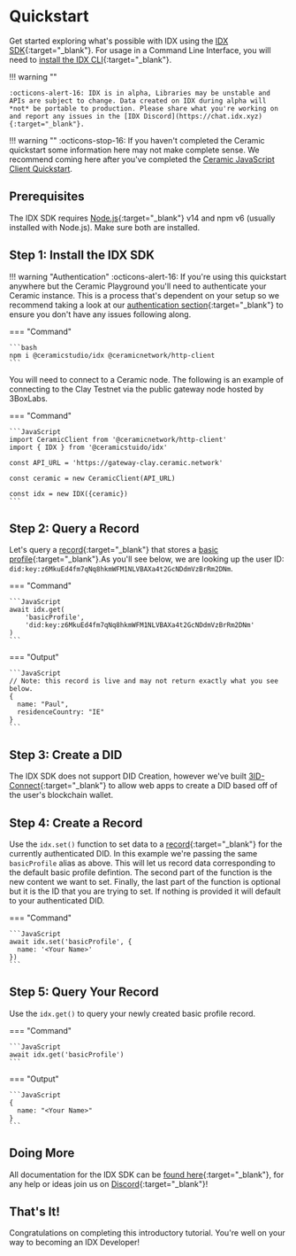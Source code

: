 # Quickstart

Get started exploring what's possible with IDX using the [IDX SDK](https://developers.idx.xyz/reference/idx/){:target="_blank"}. For usage in a Command Line Interface, you will need to [install the IDX CLI](https://developers.idx.xyz/reference/cli/){:target="_blank"}.

!!! warning ""

    :octicons-alert-16: IDX is in alpha, Libraries may be unstable and APIs are subject to change. Data created on IDX during alpha will *not* be portable to production. Please share what you're working on and report any issues in the [IDX Discord](https://chat.idx.xyz){:target="_blank"}.

!!! warning ""
    :octicons-stop-16: If you haven't completed the Ceramic quickstart some information here may not make complete sense. We recommend coming here after you've completed the [Ceramic JavaScript Client Quickstart](../../build/quick-start.md).

## **Prerequisites**

The IDX SDK requires [Node.js](https://nodejs.org/){:target="_blank"} v14 and npm v6 (usually installed with Node.js). Make sure both are installed.

## **Step 1: Install the IDX SDK**

!!! warning "Authentication"
    :octicons-alert-16: If you're using this quickstart anywhere but the Ceramic Playground you'll need to authenticate your Ceramic instance. This is a process that's dependent on your setup so we recommend taking a look at our [authentication section](../../build/javascript/authentication.md){:target="_blank"} to ensure you don't have any issues following along.

=== "Command"

    ```bash
    npm i @ceramicstudio/idx @ceramicnetwork/http-client
    ```

You will need to connect to a Ceramic node. The following is an example of connecting to the Clay Testnet via the public gateway node hosted by 3BoxLabs.

=== "Command"

    ```JavaScript
    import CeramicClient from '@ceramicnetwork/http-client'
    import { IDX } from '@ceramicstuido/idx'

    const API_URL = 'https://gateway-clay.ceramic.network'

    const ceramic = new CeramicClient(API_URL)

    const idx = new IDX({ceramic})
    ```

## **Step 2: Query a Record**
Let's query a [record](https://developers.idx.xyz/learn/glossary/#record){:target="_blank"} that stores a [basic profile](https://developers.idx.xyz/guides/definitions/default/#basic-profile){:target="_blank"}.As you'll see below, we are looking up the user ID: `did:key:z6MkuEd4fm7qNq8hkmWFM1NLVBAXa4t2GcNDdmVzBrRm2DNm`.

=== "Command"

    ```JavaScript
    await idx.get(
        'basicProfile', 
        'did:key:z6MkuEd4fm7qNq8hkmWFM1NLVBAXa4t2GcNDdmVzBrRm2DNm'
    )
    ```

=== "Output"

    ```JavaScript
    // Note: this record is live and may not return exactly what you see below.
    {
      name: "Paul",
      residenceCountry: "IE"
    }
    ```

## **Step 3: Create a DID**
The IDX SDK does not support DID Creation, however we've built [3ID-Connect](../../authentication/3id-did/3id-connect.md){:target="_blank"} to allow web apps to create a DID based off of the user's blockchain wallet.

## **Step 4: Create a Record**

Use the `idx.set()` function to set data to a [record](https://developers.idx.xyz/learn/glossary/#record){:target="_blank"} for the currently authenticated DID. In this example we're passing the same `basicProfile` alias as above. This will let us record data corresponding to the default basic profile defintion. The second part of the function is the new content we want to set. Finally, the last part of the function is optional but it is the ID that you are trying to set. If nothing is provided it will default to your authenticated DID.

=== "Command"

    ```JavaScript
    await idx.set('basicProfile', {
      name: '<Your Name>'
    })
    ```

## **Step 5: Query Your Record**

Use the `idx.get()` to query your newly created basic profile record.

=== "Command"

    ```JavaScript
    await idx.get('basicProfile')
    ```

=== "Output"

    ```JavaScript
    {
      name: "<Your Name>" 
    }
    ```

## **Doing More**

All documentation for the IDX SDK can be [found here](https://developers.idx.xyz/reference/idx/){:target="_blank"}, for any help or ideas join us on [Discord](https://chat.idx.xyz){:target="_blank"}!

## **That's It!**

Congratulations on completing this introductory tutorial. You're well on your way to becoming an IDX Developer!
